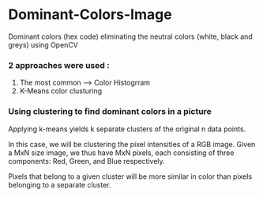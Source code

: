 # Dominant-Colors-Image
Dominant colors (hex code) eliminating the neutral colors (white, black and greys) using OpenCV

### 2 approaches were used :
1) The most common --> Color Histogrram 
2) K-Means color clusturing 

### Using clustering to find dominant colors in a picture

Applying k-means yields k separate clusters of the original n data points.

In this case, we will be clustering the pixel intensities of a RGB image. Given a MxN size image, we thus have MxN pixels, each consisting of three components: Red, Green, and Blue respectively.

Pixels that belong to a given cluster will be more similar in color than pixels belonging to a separate cluster.
